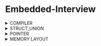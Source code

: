 # Embedded-Interview
<details>

<summary>COMPILER</summary>
Quá trình biên dịch là quá trình chuyển đổi từ ngôn ngữ bậc cao sang ngôn ngữ mà máy tính có thể hiểu được và quá trình này chia làm 4 giai đoạn:

1. Giai đoạn tiền xử lý (pre-processor): file (.c .h .hpp .cpp) khi đi qua giai đoạn này sẽ biến thành file (.i) (preprocessed source). Tại đây sẽ các source của thư viện include trong main.c sẽ được đem vào, xóa bỏ comment, thay thế các đoạn chương trình, các biến mà marco định nghĩa.
- `Cú pháp: gcc -E main.c -o main.i`
2. Giai đoạn Compiler: file (.i) khi qua giai đoạn này sẽ thành (.s) (Assembly code). Giai đoạn này sẽ dich ngôn ngữ bậc cao sang ngôn ngữ Assembly (Mỗi vi điều khiển sẽ có cách code Assembly khác nhau, chỉ có 1 số tiêu chuẩn giống nhau, còn lại khác nhiều).
- `Cú pháp: gcc main.i -S -o main.s`
3. Giai đoạn Assembler: file (.s) sẽ thành (.o/ .obj) và libraries. Giai đoạn này sẽ tạo ra các file hệ thống ( âm thanh, đa phương tiện, icon).
- `Cú pháp: gcc -c main.s -o main.o`
4. Giai đoạn Linker: file (.o) thành (.exe) (executable). Thực tế file (.exe) là 1 file nén gồm file source, file âm thanh, file hình ảnh, file thư viện nếu ứng dụng đó có. Chủ yếu giai đoạn này sẽ sắp xếp các file trên vào trong 1 file.


</details>

<details>
  
<summary>STRUCT_UNION</summary>



### 1. Struct
- Sizeof của Struct bằng tổng các member cộng lại (+ padding nếu có).
- Địa chỉ của Struct sẽ bằng địa chỉ của member đầu tiên và các member còn lại sẽ có địa chỉ riêng của chúng nên chúng có thể lưu giá trị độc lập với nhau.
- Khi nào dùng Struct: Struct cùng một thời điểm ta có thể chọn cùng lúc nhiều member.
- Tùy cách sắp xếp các member trong Struct ta sẽ có sizeof khác nhau, chúng ta nên sắp xếp 1 cách thông minh để không tốn tài nguyên:

* Đây tiết kiệm tài nguyên.
<p align="center">
  <img src="https://github.com/akhoitn/Test-1/assets/128330556/77714d49-3cae-4862-bf51-9597a67abfdb">
</p> 

* Đây là lãng phí tài nguyên
<p align="center">
  <img src="https://github.com/akhoitn/Test-1/assets/128330556/271d4a47-36fa-443b-b69f-c42e563a9e5d">
</p> 

### 2. Union
- Sizeof của Union là kích thước của member lớn nhất.

<p align="center">
  <img src="https://github.com/akhoitn/Test-1/assets/128330556/866bfa76-1864-4724-888e-2d149704a005">
</p> 

<p align="center">
  <img src="https://github.com/akhoitn/Test-1/assets/128330556/9b2fc738-255b-4339-8a7c-1c7168855723">
</p> 

- Địa chỉ của Union và các member là dùng chung nên nếu gán giá trị vào thì các member sẽ có giá trị giống nhau.

<p align="center">
  <img src="https://github.com/akhoitn/Test-1/assets/128330556/0d274e6d-1281-4f41-86f6-b1ddcddb9363">
</p>

- Khi nào dùng Union: Union có rất nhiều member và tại 1 thời điểm mình chỉ sử dụng 1 member trong đó thôi thì ta sẽ dùng Union (ví dụ: Khi mua lap, ta sẽ có nhiều hãng để lựa chọn, nhưng ta chỉ có thể chọn 1 hãng để mua).

</details>

<details>

<summary>POINTER</summary>

### 1. Normal Pointer
- Con trỏ bth chỉ trỏ lưu được giá trị của địa chỉ cùng kiểu dữ liệu. 
- Cách khai báo: 
    * Int value = 1; 0x01
    * Int *ptr = 0x01;
    * &value = 0x01;
    * *0x01 = 1;
    * Printf(“Dia chi: %p”, ptr); = printf (“Dia chi: %p”, &a);

<p align="center">
  <img src="https://github.com/akhoitn/Test-1/assets/128330556/28436e18-a94e-4255-b248-93bfb4f8a201">
</p>

### 2. Void Pointer
- Có thể trỏ tới tất cả địa chỉ của các đối tượng khác ( khác kiểu dữ liệu).
- Chỉ trỏ tới địa chỉ dữ liệu thôi, mún hiển thị giá trị của đối tượng thì ta phải ép kiểu cùng kiểu với kiểu dữ liệu của đối tượng.

<p align="center">
  <img src="https://github.com/akhoitn/Test-1/assets/128330556/d2dfeb7f-f3c3-4a46-99b5-f2e510342959">
</p>

### 3. Null Pointer
- Khi ta khai báo 1 con trỏ mà không gán địa chỉ cho nó, nó sẽ trỏ tới 1 địa chỉ rác nào đó. Lúc ta thay đổi giá trị cho nó thì chương trình sẽ bị lỗi.
- Khi nào dùng con trỏ Null: khi ta khai báo 1 con trỏ mà ta ch sử dụng thì ta gán nó bằng Null hoặc khi sử dụng con trỏ xong và không muốn sử dụng nó nữa thì phải gán nó về con trỏ Null.

### 4. Function Pointer
- Là con trỏ trỏ đến vị trí của hàm. Nó có thể trỏ tới những hàm có kiểu trả về là kiểu void và tham số truyền vào của nó là kiểu int int or int char tùy vào hàm trỏ tới.
- Cách khai báo: void (*ptr)(int, int)  

<p align="center">
  <img src="https://github.com/akhoitn/Test-1/assets/128330556/6a08e506-b668-4972-af6d-82f43ca8c415">
</p>

### 5. Pointer to Pointer
- Là 1 con trỏ lưu địa chỉ của Pointer khác.
- Kích thước con trỏ phụ thuộc vào kiến thức vi xử lí: máy tính xử dụng vi xử lí 64bit (8byte), 32 bit (4 byte)...

</details>
 
<details>

<summary>MEMORY LAYOUT</summary>

<p align="center">
  <img src="https://github.com/akhoitn/Test-1/assets/128330556/277d905a-1347-49d5-b917-c6318804c1c5">
</p>

### 1. Text
- Quyền truy cập chỉ Read và nó chưa lệnh để thực thi nên tránh sửa đổi instruction.
- Chứa khai báo hằng số trong chương trình (.rodata) (chỉ đọc chứ không cho sửa đổi).
- Khi ta viết chương trình file .hex, nạp cho vi điều khiển, file hex nạp vào bộ nhớ FLASH, khi chương trình chạy sẽ copy chương trình ở bộ nhớ Flash, dán vào bộ nhớ RAM ( lưu ở phân vùng Text)

### 2. Data
- Quyền truy cập là read-write.
- Chứa biến toàn cục or biến static (bao gồm static toàn cục và cục bộ) với giá trị khởi tạo khác không.
- Được giải phóng khi kết thúc chương trình.

### 3. BSS
- Quyền truy cập là read-write.
- Chứa biến toàn cục or biến static (bao gồm static toàn cục và cục bộ) với giá trị khởi tạo bằng không or không khởi tạo.
- Được giải phóng khi kết thúc chương trình. 

### 4. Stack
- Quyền truy cập là read-write.
- Được sử dụng cấp phát cho biến local, input parameter của hàm,…
- Sẽ được giải phóng khi ra khỏi block code/hàm.

<p align="center">
  <img src="https://github.com/akhoitn/Test-1/assets/128330556/a5e533e1-a739-4001-b19f-c8055b75521f">
</p>

  - Lưu ý: Khi nào ta chỉ muốn đọc thông tin giá trị truyền vào thì ta dùng khai báo biến, còn ta muốn thay đổi giá trị biến ta truyền vào thì ta dùng khai báo con trỏ.

### 5. Heap
- Quyền truy cập là read-write.
- Được sử dụng để cấp phát bộ nhớ động như: Malloc, Calloc,…
- Sẽ được giải phóng khi gọi hàm free,…

### 6. Dynamic & Static Array
####  Static Array:
   <p align="center">
  <img src="https://github.com/akhoitn/Test-1/assets/128330556/8cfd495d-7e83-4e54-ab57-4c1b62fa7e17">  
  </p>
  <p align="center">
  <img src="https://github.com/akhoitn/Test-1/assets/128330556/aa23c6af-35ea-479d-b913-7fdc88f18bc7">
  </p>
  <p align="center">
  <img src="https://github.com/akhoitn/Test-1/assets/128330556/9068cbb8-3138-42e2-8d6a-a480676decc9">
  </p>
  <p align="center">
  <img src="https://github.com/akhoitn/Test-1/assets/128330556/6f50299e-3f3c-4a7d-8bf5-3a9af05e72a9">
  </p>

  - Khi khai báo thì mảng sẽ có kích thước cố định.
  - Bản chất của mảng array là những địa chỉ liền kề với nhau, nên khi có địa chỉ đầu tiên ta sẽ có thể biết những địa chỉ tiếp theo
  - Tùy theo kiểu dữ liệu thì địa chỉ liền kề sẽ khác nhau. Như ví dụ trên: khi kiểu dữ liệu là uint8_t (1 byte) thì các địa chỉ sẽ cách nhau 1 byte, còn uint16_t (2 byte) thì sẽ cách 2 byte,....
#### Dynamic Array:
  <p align="center">
  <img src="https://github.com/akhoitn/Test-1/assets/128330556/d819920d-779c-47cc-9cb8-730eee8fc323">
  </p>
  <p align="center">
  <img src="https://github.com/akhoitn/Test-1/assets/128330556/75a7c3b8-5601-46ee-8829-923be985effe">
  </p>

  - là mảng và kích thước có thể thay đổi được
  - Trả lại địa chỉ đầu tiên được lưu vào con trỏ *array
  - Malloc để tạo mảng, Realloc để thay đổi kích thước mảng.

  <p align="center">
  <img src="https://github.com/akhoitn/Test-1/assets/128330556/515fa9d9-05c6-46a3-a579-7c39123ceacf">
  </p>
  <p align="center">
  <img src="https://github.com/akhoitn/Test-1/assets/128330556/dc8bd287-6a40-44c9-94dc-22be53a7ca66">
  </p>

  - Giải thích: Static array thì lưu ở Stack nên khi chạy hết ct thì sẽ tự thu hồi vùng nhớ, nên khi gọi lần 2 thì sẽ dùng lại vùng nhớ kia trên RAM. Còn Dynamic array thì lưu trên vùng nhớ Heap, không tự thu hồi vùng nhớ nên khi gọi lại lần 2 thì vùng nhớ kia đã sử dụng rồi nên phải dùng vùng nhớ khác.
  - Do đó khi dùng Dynamic array thì phải nhớ giải phóng vùng nhớ. Dùng free(array) thì sẽ dùng lại được vùng nhớ cũ.
 
 ### 7. Stack & Heap summary
  - Bộ nhớ Heap và bộ nhớ Stack bản chất đều cùng là vùng nhớ được tạo ra và lưu trữ trong RAM khi chương trình được thực thi.
  - Bộ nhớ Stack được dùng để lưu trữ các biến cục bộ trong hàm, tham số truyền vào... Truy cập vào bộ nhớ này rất nhanh và được thực thi khi chương trình được biên dịch.
  - Bộ nhớ Heap được dùng để lưu trữ vùng nhớ cho những biến con trỏ được cấp phát động bởi các hàm malloc - calloc - realloc (trong C).
 
  </details>